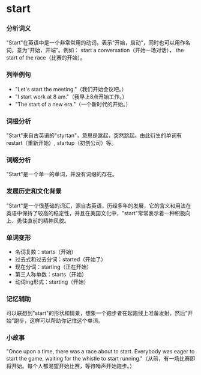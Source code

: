 # start

### 分析词义

  

"Start"在英语中是一个非常常用的动词，表示“开始，启动”，同时也可以用作名词，意为“开始，开端”。例如： start a conversation（开始一场对话）， the start of the race（比赛的开始）。

  

### 列举例句

  

*   "Let's start the meeting."（我们开始会议吧。）
*   "I start work at 8 am."（我早上8点开始工作。）
*   "The start of a new era."（一个新时代的开始。）

  

### 词根分析

  

"Start"来自古英语的"styrtan"，意思是跳起，突然跳起。由此衍生的单词有 restart（重新开始）, startup（初创公司）等。

  

### 词缀分析

  

"Start"是一个单一的单词，并没有词缀的存在。

  

### 发展历史和文化背景

  

"Start"是一个很基础的词汇，源自古英语，历经多年的发展，它的含义和用法在英语中保持了较高的稳定性，并且在美国文化中，"start"常常表示着一种积极向上、勇往直前的精神风貌。

  

### 单词变形

  

*   名词复数：starts（开始）
*   过去式和过去分词：started（开始了）
*   现在分词：starting（正在开始）
*   第三人称单数：starts（开始）
*   动词ing形式：starting（开始）

  

### 记忆辅助

  

可以联想到"start"的形状和情景，想象一个跑步者在起跑线上准备发射，然后“开始”跑步，这样可以帮助你记住这个单词。

  

### 小故事

  

"Once upon a time, there was a race about to start. Everybody was eager to start the game, waiting for the whistle to start running."（从前，有一场比赛即将开始。每个人都渴望开始比赛，等待哨声开始跑步。）
